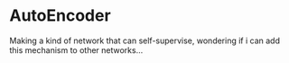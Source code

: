 #   AutoEncoder
Making a kind of network that can self-supervise,
wondering if i can add this mechanism to other networks...
